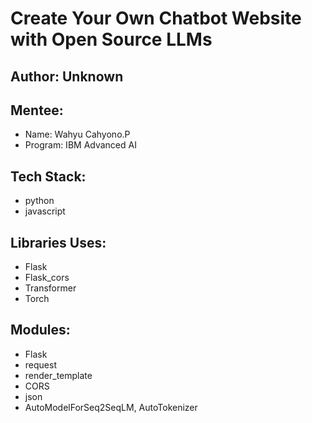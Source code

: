 # Create Your Own Chatbot Website with Open Source LLMs

## Author: Unknown

## Mentee:
- Name: Wahyu Cahyono.P
- Program: IBM Advanced AI

## Tech Stack:
- python
- javascript

## Libraries Uses:
- Flask
- Flask_cors
- Transformer
- Torch

## Modules:
- Flask
- request
- render_template
- CORS
- json
- AutoModelForSeq2SeqLM, AutoTokenizer

